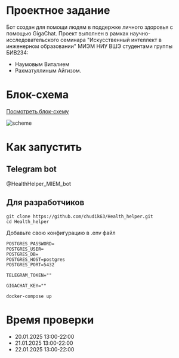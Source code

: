 # Проектное задание
Бот создан для помощи людям в поддержке личного здоровья с помощью GigaChat. Проект выполнен в рамках научно-исследовательского семинара "Искусственный интеллект в инженерном образовании" МИЭМ НИУ ВШЭ студентами группы БИВ234:
- Наумовым Виталием
- Рахматуллиным Айгизом.

# Блок-схема
[Посмотреть блок-схему](https://app.diagrams.net/#G1BvQ6Wy99I2UXjhuDjQRyIksZYEocSR0B#%7B"pageId"%3A"HQK9jq8fUNQI8AnmLcfA"%7D)

![scheme](diagram.png)

# Как запустить
## Telegram bot
@HealthHelper_MIEM_bot

## Для разработчиков
```
git clone https://github.com/chudik63/Health_helper.git
cd Health_helper
```
Добавьте свою конфигурацию в .env файл
```
POSTGRES_PASSWORD=
POSTGRES_USER=
POSTGRES_DB=
POSTGRES_HOST=postgres
POSTGRES_PORT=5432

TELEGRAM_TOKEN=""

GIGACHAT_KEY=""
```

```
docker-compose up
```
# Время проверки
- 20.01.2025 13:00-22:00
- 21.01.2025 13:00-22:00
- 22.01.2025 13:00-22:00


